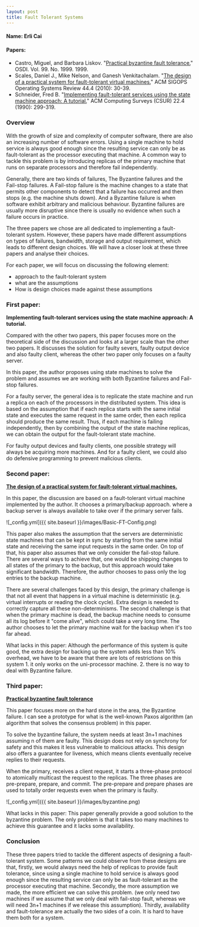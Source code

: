 ```yaml
---
layout: post
title: Fault Tolerant Systems
---
```


#### Name: Erli Cai
#### Papers: 
- Castro, Miguel, and Barbara Liskov. "[Practical byzantine fault tolerance.](https:/www.cs.cmu.edu/~15712/papers/castro99.pdf)" OSDI. Vol. 99. No. 1999. 1999.
- Scales, Daniel J., Mike Nelson, and Ganesh Venkitachalam. "[The design of a practical system for fault-tolerant virtual machines.](https://pdos.csail.mit.edu/6.824/papers/vm-ft.pdf)" ACM SIGOPS Operating Systems Review 44.4 (2010): 30-39.
- Schneider, Fred B. "[Implementing fault-tolerant services using the state machine approach: A tutorial.](https://www.cs.cmu.edu/~15712/papers/schneider90.pdf)" ACM Computing Surveys (CSUR) 22.4 (1990): 299-319.

### Overview

With the growth of size and complexity of computer software, there are also an increasing number of software errors. Using a single machine to hold service is always good enough since the resulting service can only be as fault-tolerant as the processor executing that machine. A common way to tackle this problem is by introducing replicas of the primary machine that runs on separate processors and therefore fail independently.

Generally, there are two kinds of failures, The Byzantine failures and the Fail-stop failures. A Fail-stop failure is the machine changes to a state that permits other components to detect that a failure has occurred and then stops (e.g. the machine shuts down).
And a Byzantine failure is when software exhibit arbitrary and malicious behaviour. Byzantine failures are usually more disruptive since there is usually no evidence when such a  failure occurs in practice.

The three papers we chose are all dedicated to implementing a fault-tolerant system. However, these papers have made different assumptions on types of failures, bandwidth, storage and output requirement, which leads to different design choices. We will have a closer look at these three papers and analyse their choices.

For each paper, we will focus on discussing the following element:
- approach to the fault-tolerant system
- what are the assumptions
- How is design choices made against these assumptions

### First paper: 
**Implementing fault-tolerant services using the state machine approach: A tutorial.**

Compared with the other two papers, this paper focuses more on the theoretical side of the discussion and looks at a larger scale than the other two papers. It discusses the solution for faulty severs, faulty output device and also faulty client, whereas the other two paper only focuses on a faulty server.

In this paper, the author proposes using state machines to solve the problem and assumes we are working with both Byzantine failures and Fail-stop failures.

For a faulty server, the general idea is to replicate the state machine and run a replica on each of the processors in the distributed system.
This idea is based on the assumption that if each replica starts with the same initial state and executes the same request in the same order, then each replica should produce the same result. Thus, if each machine is failing independently, then by combining the output of the state machine replicas, we can obtain the output for the fault-tolerant state machine.


For faulty output devices and faulty clients, one possible strategy will always be acquiring more machines. And for a faulty client, we could also do defensive programming to prevent malicious clients.

### Second paper: 
[**The design of a practical system for fault-tolerant virtual machines.**](https://pdos.csail.mit.edu/6.824/papers/vm-ft.pdf)

In this paper, the discussion are based on a fault-tolerant virtual machine implemented by the author. It chooses a primary/backup approach. where a backup server is always available to take over if the primary server fails. 

![_config.yml]({{ site.baseurl }}/images/Basic-FT-Config.png)


This paper also makes the assumption that the servers are deterministic state machines that can be kept in sync by starting from the same initial state and receiving the same input requests in the same order. On top of that, his paper also assumes that we only consider the fail-stop failure. There are several ways to achieve that, one would be shipping changes to all states of the primary to the backup, but this approach would take significant bandwidth. Therefore, the author chooses to pass only the log entries to the backup machine. 

There are several challenges faced by this design, the primary challenge is that not all event that happens in a virtual machine is deterministic (e.g. virtual interrupts or reading the clock cycle). Extra design is needed to correctly capture all these non-determinisms. The second challenge is that when the primary machine is dead, the backup machine needs to consume all its log before it "come alive", which could take a very long time. The author chooses to let the primary machine wait for the backup when it's too far ahead.

What lacks in this paper: Although the performance of this system is quite good, the extra design for backing up the system adds less than 10% overhead, we have to be aware that there are lots of restrictions on this system 1. it only works on the uni-processor machine. 2. there is no way to deal with Byzantine failure.

### Third paper: 
[**Practical byzantine fault tolerance**](https:/www.cs.cmu.edu/~15712/papers/castro99.pdf)

This paper focuses more on the hard stone in the area, the Byzantine failure. I can see a prototype for what is the well-known Paxos algorithm (an algorithm that solves the consensus problem) in this paper.

To solve the byzantine failure, the system needs at least 3n+1 machines assuming n of them are faulty. This design does not rely on synchrony for safety and this makes it less vulnerable to malicious attacks. This design also offers a guarantee for liveness, which means clients eventually receive replies to their requests.

When the primary, receives a client request, it starts a three-phase protocol to atomically multicast the request to the replicas. The three phases are pre-prepare, prepare, and commit. The pre-prepare and prepare phases are used to totally order requests even when the primary is faulty. 

![_config.yml]({{ site.baseurl }}/images/byzantine.png)

What lacks in this paper: This paper generally provide a good solution to the byzantine problem. The only problem is that it takes too many machines to achieve this guarantee and it lacks some availability.

### Conclusion

These three papers tried to tackle the different aspects of designing a fault-tolerant system. Some patterns we could observe from these designs are that, firstly, we would always need the help of replicas to provide fault tolerance, since using a single machine to hold service is always good enough since the resulting service can only be as fault-tolerant as the processor executing that machine. Secondly, the more assumption we made, the more efficient we can solve this problem. (we only need two machines if we assume that we only deal with fail-stop fault, whereas we will need 3n+1 machines if we release this assumption). Thirdly,  availability and fault-tolerance are actually the two sides of a coin. It is hard to have them both for a system.



